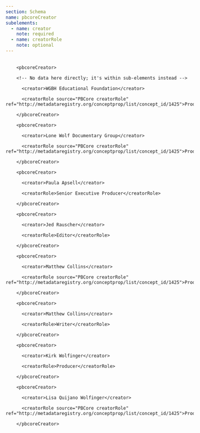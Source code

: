 ```yaml
---
section: Schema
name: pbcoreCreator
subelements:
  - name: creator
    note: required
  - name: creatorRole
    note: optional
---
```

<pre>
  <code>
    &lt;pbcoreCreator&gt;<br>
    &lt;!-- No data here directly; it's within sub-elements instead --&gt;<br>
      &lt;creator&gt;WGBH Educational Foundation&lt;/creator&gt;<br>
      &lt;creatorRole source=&quot;PBCore creatorRole&quot; ref=&quot;http://metadataregistry.org/conceptprop/list/concept_id/1425&quot;&gt;Producer&lt;/creatorRole&gt;<br>
    &lt;/pbcoreCreator&gt;<br>
    &lt;pbcoreCreator&gt;<br>
      &lt;creator&gt;Lone Wolf Documentary Group&lt;/creator&gt;<br>
      &lt;creatorRole source=&quot;PBCore creatorRole&quot; ref=&quot;http://metadataregistry.org/conceptprop/list/concept_id/1425&quot;&gt;Producer&lt;/creatorRole&gt;<br>
    &lt;/pbcoreCreator&gt;<br>
    &lt;pbcoreCreator&gt;<br>
      &lt;creator&gt;Paula Apsell&lt;/creator&gt;<br>
      &lt;creatorRole&gt;Senior Executive Producer&lt;/creatorRole&gt;<br>
    &lt;/pbcoreCreator&gt;<br>
    &lt;pbcoreCreator&gt;<br>
      &lt;creator&gt;Jed Rauscher&lt;/creator&gt;<br>
      &lt;creatorRole&gt;Editor&lt;/creatorRole&gt;<br>
    &lt;/pbcoreCreator&gt;<br>
    &lt;pbcoreCreator&gt;<br>
      &lt;creator&gt;Matthew Collins&lt;/creator&gt;<br>
      &lt;creatorRole source=&quot;PBCore creatorRole&quot; ref=&quot;http://metadataregistry.org/conceptprop/list/concept_id/1425&quot;&gt;Producer&lt;/creatorRole&gt;<br>
    &lt;/pbcoreCreator&gt;<br>
    &lt;pbcoreCreator&gt;<br>
      &lt;creator&gt;Matthew Collins&lt;/creator&gt;<br>
      &lt;creatorRole&gt;Writer&lt;/creatorRole&gt;<br>
    &lt;/pbcoreCreator&gt;<br>
    &lt;pbcoreCreator&gt;<br>
      &lt;creator&gt;Kirk Wolfinger&lt;/creator&gt;<br>
      &lt;creatorRole&gt;Producer&lt;/creatorRole&gt;<br>
    &lt;/pbcoreCreator&gt;<br>
    &lt;pbcoreCreator&gt;<br>
      &lt;creator&gt;Lisa Quijano Wolfinger&lt;/creator&gt;<br>
      &lt;creatorRole source=&quot;PBCore creatorRole&quot; ref=&quot;http://metadataregistry.org/conceptprop/list/concept_id/1425&quot;&gt;Producer&lt;/creatorRole&gt;<br>
    &lt;/pbcoreCreator&gt;<br>
  </code>
</pre>
